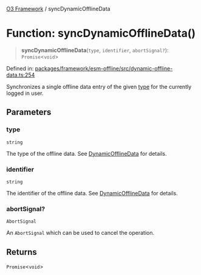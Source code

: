 [O3 Framework](../API.md) / syncDynamicOfflineData

# Function: syncDynamicOfflineData()

> **syncDynamicOfflineData**(`type`, `identifier`, `abortSignal?`): `Promise`\<`void`\>

Defined in: [packages/framework/esm-offline/src/dynamic-offline-data.ts:254](https://github.com/its-kios09/openmrs-esm-core/blob/main/packages/framework/esm-offline/src/dynamic-offline-data.ts#L254)

Synchronizes a single offline data entry of the given [type](#syncdynamicofflinedata) for the currently logged in user.

## Parameters

### type

`string`

The type of the offline data. See [DynamicOfflineData](../interfaces/DynamicOfflineData.md) for details.

### identifier

`string`

The identifier of the offline data. See [DynamicOfflineData](../interfaces/DynamicOfflineData.md) for details.

### abortSignal?

`AbortSignal`

An `AbortSignal` which can be used to cancel the operation.

## Returns

`Promise`\<`void`\>
